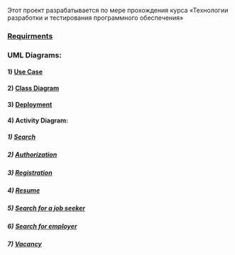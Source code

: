 Этот проект разрабатывается по мере прохождения курса «Технологии разработки и тестирования программного обеспечения»

### [Requirments](https://makhunov.github.io/project-trtpo/Documents/requrements)

### UML Diagrams: 
#### 1) [Use Case](https://makhunov.github.io/project-trtpo/diagrams/Use%20Case.png)
#### 2) [Class Diagram](https://makhunov.github.io/project-trtpo/diagrams/class%20diagram.png)
#### 3) [Deployment](https://makhunov.github.io/project-trtpo/diagrams/Deployment.png)
#### 4) Activity Diagram:
##### 1) [Search](https://makhunov.github.io/project-trtpo/diagrams/activity/Search.png)
##### 2) [Authorization](https://makhunov.github.io/project-trtpo/diagrams/activity/authorization.png)
##### 3) [Registration](https://makhunov.github.io/project-trtpo/diagrams/activity/registration.png)
##### 4) [Resume](https://makhunov.github.io/project-trtpo/diagrams/activity/resume.png)
##### 5) [Search for a job seeker](https://makhunov.github.io/project-trtpo/diagrams/activity/search%20for%20a%20job%20seeker.png)
##### 6) [Search for employer](https://makhunov.github.io/project-trtpo/diagrams/activity/search%20for%20employer.png)
##### 7) [Vacancy](https://makhunov.github.io/project-trtpo/diagrams/activity/vacancy.png)


  
